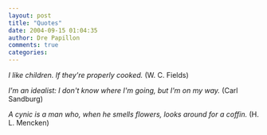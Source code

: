 ```yaml
---
layout: post
title: "Quotes"
date: 2004-09-15 01:04:35
author: Dre Papillon
comments: true
categories: 
---
```



*I like children. If they're properly cooked.*  (W. C. Fields)

*I'm an idealist: I don't know where I'm going, but I'm on my way.*  (Carl Sandburg)

*A cynic is a man who, when he smells flowers, looks around for a coffin.*  (H. L. Mencken)